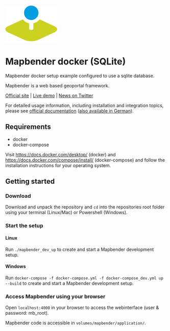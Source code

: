 ![Mapbender](./dockerfiles/mapbender_shared/logo.png)

# Mapbender docker (SQLite)

Mapbender docker setup example configured to use a sqlite database.


Mapbender is a web based geoportal framework.

[Official site](https://mapbender.org/?q=en) | [Live demo](https://demo.mapbender.org/) | [News on Twitter](https://twitter.com/mapbender)

For detailed usage information, including installation and integration topics, please see [official documentation](https://doc.mapbender.org/en/) ([also available in German](https://doc.mapbender.org/de/)).

## Requirements

- docker
- docker-compose

Visit https://docs.docker.com/desktop/ (docker) and https://docs.docker.com/compose/install/ (docker-compose) and follow the installation instructions for your operating system. 

## Getting started

### Download

Download and unpack the repository and ```cd``` into the repositories root folder using your terminal (Linux/Mac) or Powershell (Windows).

### Start the setup

#### Linux 

Run ```./mapbender_dev_up``` to create and start a Mapbender development setup.

#### Windows 

Run ```docker-compose -f docker-compose.yml -f docker-compose_dev.yml up --build``` to create and start a Mapbender development setup.

### Access Mapbender using your browser

Open ```localhost:4000``` in your browser to access the webinterface (user & password: mb_root).

Mapbender code is accessible in ```volumes/mapbender/application/```.

